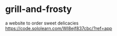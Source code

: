 # grill-and-frosty
a website to order sweet delicacies
https://code.sololearn.com/WI8ejf837cbc/?ref=app
